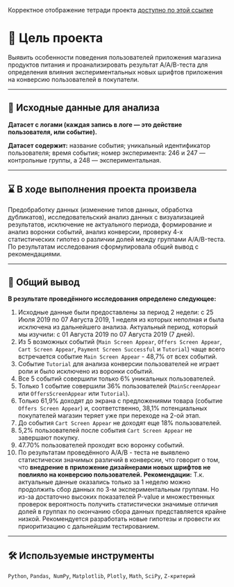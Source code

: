Корректное отображение тетради проекта [доступно по этой ссылке]()

# 🎯 Цель проекта
Выявить особенности поведения пользователей приложения магазина продуктов питания и проанализировать результат А/А/В-теста для определения влияния экспериментальных новых шрифтов приложения на конверсию пользователей в покупатели.
<hr>

## 📂 Исходные данные для анализа
**Датасет с логами (каждая запись в логе — это действие пользователя, или событие).**

**Датасет содержит:** название события; уникальный идентификатор пользователя; время события; номер эксперимента: 246 и 247 — контрольные группы, а 248 — экспериментальная.
<hr>

## ⌛ В ходе выполнения проекта произвела
Предобработку данных (изменение типов данных, обработка дубликатов), исследовательский анализ данных с визуализацией результатов, исключение не актуального периода, формирование и анализ воронки событий, анализ конверсии, проверку 4-х статистических гипотез о различии долей между группами A/A/B-теста. По результатам исследования сформулировала общий вывод с рекомендациями.
<hr>

## 📃 Общий вывод
**В результате проведённого исследования определено следующее:**
1. Исходные данные были предоставлены за период 2 недели: с 25 Июля 2019 по 07 Августа 2019, 1 неделя из которых неполная и была исключена из дальнейшего анализа. Актуальный период, который мы изучили: с 01 Августа 2019 по 07 Августа 2019 (7 дней).
2. Из 5 возможных событий (`Main Screen Appear`, `Offers Screen Appear`, `Cart Screen Appear`, `Payment Screen Successful` и `Tutorial`) чаще всего встречается событие `Main Screen Appear` - 48,7% от всех событий.
3. Событие `Tutorial` для анализа конверсии пользователей не играет роли и было исключено из воронки событий.
4. Все 5 событий совершили только 6% уникальных пользователей.
5. Только 1 событие совершили 36% пользователей (`MainScreenAppear` или `OffersScreenAppear` или `Tutorial`).
6. Только 61,9% доходят до экрана с предложениями товара (событие `Offers Screen Appear`) и, соответственно, 38,1% потенциальных покупателей магазин теряет уже при переходе на 2-ой этап.
7. До события `Cart Screen Appear` не доходят еще 18% пользователей.
8. 5,2% пользователей после события `Cart Screen Appear` не завершают покупку.
9. 47.70% пользователей проходят всю воронку событий.
10. По результатам проведённого А/А/В - теста не выявлено статистически значимых различий в конверсии, что говорит о том, что **внедрение в приложение дизайнерами новых шрифтов не повлияло на конверсию пользователей.**
 **Рекомендации:**
Т.к. актуальные данные оказались только за 1 неделю можно продолжить сбор данных по 3-м экспериментальным группам. Но из-за достаточно высоких показателей P-value и множественных проверок вероятность получить статистически значимые отличия долей в группах по окончанию сбора данных представляется крайне низкой. Рекомендуется разработать новые гипотезы и провести их приоритизацию с дальнейшим тестированием.
<hr>

## 🛠️ Используемые инструменты
`Python`, `Pandas`,` NumPy`, `Matplotlib`, `Plotly`, `Math`, `SciPy`, `Z-критерий`
